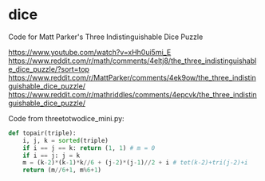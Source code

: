 # dice
Code for Matt Parker's Three Indistinguishable Dice Puzzle

https://www.youtube.com/watch?v=xHh0ui5mi_E
https://www.reddit.com/r/math/comments/4eltj8/the_three_indistinguishable_dice_puzzle/?sort=top
https://www.reddit.com/r/MattParker/comments/4ek9ow/the_three_indistinguishable_dice_puzzle/
https://www.reddit.com/r/mathriddles/comments/4epcvk/the_three_indistinguishable_dice_puzzle/

Code from threetotwodice_mini.py:
```python
def topair(triple):
    i, j, k = sorted(triple)
    if i == j == k: return (1, 1) # m = 0
    if i == j: j = k
    m = (k-2)*(k-1)*k//6 + (j-2)*(j-1)//2 + i # tet(k-2)+tri(j-2)+i
    return (m//6+1, m%6+1)
```
